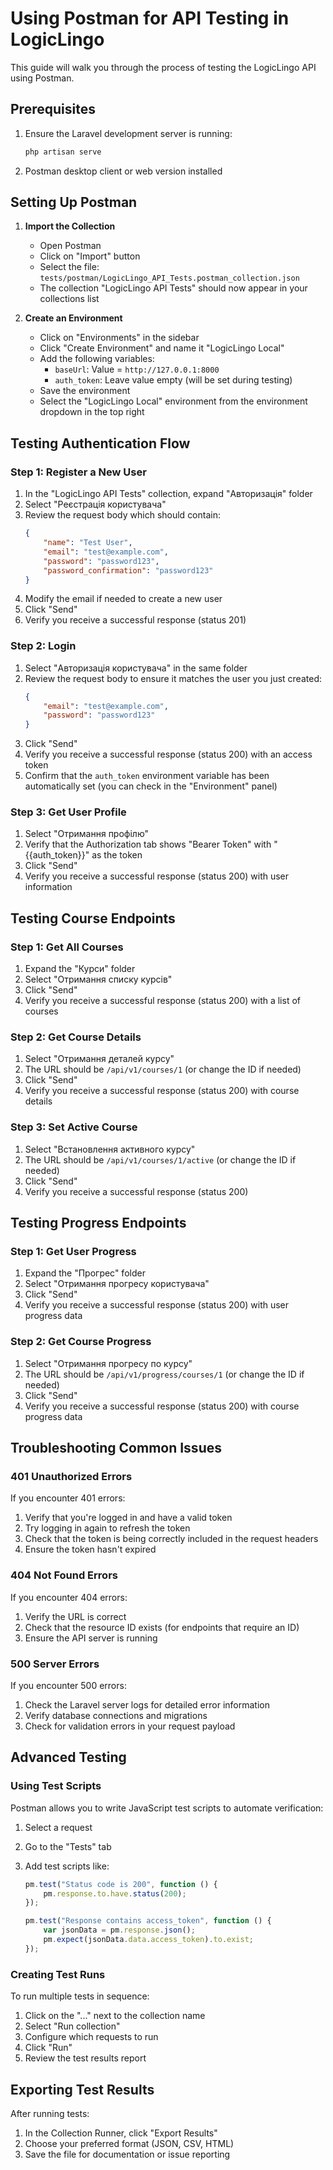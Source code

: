 # Using Postman for API Testing in LogicLingo

This guide will walk you through the process of testing the LogicLingo API using Postman.

## Prerequisites

1. Ensure the Laravel development server is running:

    ```bash
    php artisan serve
    ```

2. Postman desktop client or web version installed

## Setting Up Postman

1. **Import the Collection**

    - Open Postman
    - Click on "Import" button
    - Select the file: `tests/postman/LogicLingo_API_Tests.postman_collection.json`
    - The collection "LogicLingo API Tests" should now appear in your collections list

2. **Create an Environment**
    - Click on "Environments" in the sidebar
    - Click "Create Environment" and name it "LogicLingo Local"
    - Add the following variables:
        - `baseUrl`: Value = `http://127.0.0.1:8000`
        - `auth_token`: Leave value empty (will be set during testing)
    - Save the environment
    - Select the "LogicLingo Local" environment from the environment dropdown in the top right

## Testing Authentication Flow

### Step 1: Register a New User

1. In the "LogicLingo API Tests" collection, expand "Авторизація" folder
2. Select "Реєстрація користувача"
3. Review the request body which should contain:
    ```json
    {
        "name": "Test User",
        "email": "test@example.com",
        "password": "password123",
        "password_confirmation": "password123"
    }
    ```
4. Modify the email if needed to create a new user
5. Click "Send"
6. Verify you receive a successful response (status 201)

### Step 2: Login

1. Select "Авторизація користувача" in the same folder
2. Review the request body to ensure it matches the user you just created:
    ```json
    {
        "email": "test@example.com",
        "password": "password123"
    }
    ```
3. Click "Send"
4. Verify you receive a successful response (status 200) with an access token
5. Confirm that the `auth_token` environment variable has been automatically set (you can check in the "Environment" panel)

### Step 3: Get User Profile

1. Select "Отримання профілю"
2. Verify that the Authorization tab shows "Bearer Token" with "{{auth_token}}" as the token
3. Click "Send"
4. Verify you receive a successful response (status 200) with user information

## Testing Course Endpoints

### Step 1: Get All Courses

1. Expand the "Курси" folder
2. Select "Отримання списку курсів"
3. Click "Send"
4. Verify you receive a successful response (status 200) with a list of courses

### Step 2: Get Course Details

1. Select "Отримання деталей курсу"
2. The URL should be `/api/v1/courses/1` (or change the ID if needed)
3. Click "Send"
4. Verify you receive a successful response (status 200) with course details

### Step 3: Set Active Course

1. Select "Встановлення активного курсу"
2. The URL should be `/api/v1/courses/1/active` (or change the ID if needed)
3. Click "Send"
4. Verify you receive a successful response (status 200)

## Testing Progress Endpoints

### Step 1: Get User Progress

1. Expand the "Прогрес" folder
2. Select "Отримання прогресу користувача"
3. Click "Send"
4. Verify you receive a successful response (status 200) with user progress data

### Step 2: Get Course Progress

1. Select "Отримання прогресу по курсу"
2. The URL should be `/api/v1/progress/courses/1` (or change the ID if needed)
3. Click "Send"
4. Verify you receive a successful response (status 200) with course progress data

## Troubleshooting Common Issues

### 401 Unauthorized Errors

If you encounter 401 errors:

1. Verify that you're logged in and have a valid token
2. Try logging in again to refresh the token
3. Check that the token is being correctly included in the request headers
4. Ensure the token hasn't expired

### 404 Not Found Errors

If you encounter 404 errors:

1. Verify the URL is correct
2. Check that the resource ID exists (for endpoints that require an ID)
3. Ensure the API server is running

### 500 Server Errors

If you encounter 500 errors:

1. Check the Laravel server logs for detailed error information
2. Verify database connections and migrations
3. Check for validation errors in your request payload

## Advanced Testing

### Using Test Scripts

Postman allows you to write JavaScript test scripts to automate verification:

1. Select a request
2. Go to the "Tests" tab
3. Add test scripts like:

    ```javascript
    pm.test("Status code is 200", function () {
        pm.response.to.have.status(200);
    });

    pm.test("Response contains access_token", function () {
        var jsonData = pm.response.json();
        pm.expect(jsonData.data.access_token).to.exist;
    });
    ```

### Creating Test Runs

To run multiple tests in sequence:

1. Click on the "..." next to the collection name
2. Select "Run collection"
3. Configure which requests to run
4. Click "Run"
5. Review the test results report

## Exporting Test Results

After running tests:

1. In the Collection Runner, click "Export Results"
2. Choose your preferred format (JSON, CSV, HTML)
3. Save the file for documentation or issue reporting
